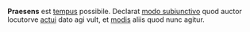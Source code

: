 **Praesens** est [tempus](tempus.md) possibile. Declarat [modo subiunctivo](subiunctivus.md) quod auctor locutorve [actui](actus.md) dato agi vult, et [modis](modus.md) aliis quod nunc agitur.
